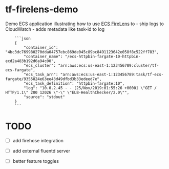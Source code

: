 # tf-firelens-demo

Demo ECS application illustrating how to use [ECS FireLens](https://docs.aws.amazon.com/AmazonECS/latest/developerguide/using_firelens.html) to 
    - ship logs to CloudWatch
        - adds metadata like task-id to log
        
        ```json
        {
            "container_id": "4bc3dc769980270dda04757ebc869de045c89bc8491123642e058f8c522ff783",
            "container_name": "/ecs-httpbin-fargate-10-httpbin-ecd2a483b192d6a94c00",
            "ecs_cluster": "arn:aws:ecs:us-east-1:123456789:cluster/tf-ecs-fargate",
            "ecs_task_arn": "arn:aws:ecs:us-east-1:123456789:task/tf-ecs-fargate/9355824e63ee43d49dfbd3b33edeed7e",
            "ecs_task_definition": "httpbin-fargate:10",
            "log": "10.0.2.45 - - [25/Nov/2019:01:55:26 +0000] \"GET / HTTP/1.1\" 200 12026 \"-\" \"ELB-HealthChecker/2.0\"",
            "source": "stdout"
        }
        ```
    
    
# TODO
- [ ] add firehose integration
- [ ] add external fluentd server
- [ ] better feature toggles

